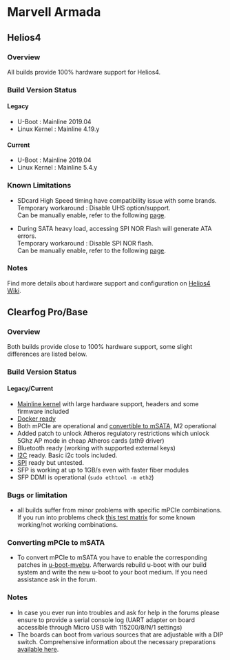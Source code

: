 # Marvell Armada

## Helios4

### Overview

All builds provide 100% hardware support for Helios4.

### Build Version Status

#### Legacy

- U-Boot : Mainline 2019.04
- Linux Kernel : Mainline 4.19.y

#### Current

- U-Boot : Mainline 2019.04
- Linux Kernel : Mainline 5.4.y

### Known Limitations

* SDcard High Speed timing have compatibility issue with some brands.</br>
Temporary workaround : Disable UHS option/support.</br>
Can be manually enable, refer to the following [page](https://wiki.kobol.io/sdcard).

* During SATA heavy load, accessing SPI NOR Flash will generate ATA errors.</br>
Temporary workaround : Disable SPI NOR flash.</br>
Can be manually enable, refer to the following [page](https://wiki.kobol.io/spi).

### Notes

Find more details about hardware support and configuration on [Helios4 Wiki](https://wiki.kobol.io).

## Clearfog Pro/Base

### Overview

Both builds provide close to 100% hardware support, some slight differences are listed below.

### Build Version Status

#### Legacy/Current

- [Mainline kernel](http://www.kernel.org/) with large hardware support, headers and some firmware included
- [Docker ready](User-Guide_Advanced-Features/#how-to-run-docker)
- Both mPCIe are operational and [convertible to mSATA](#converting-mpcie-to-msata), M2 operational
- Added patch to unlock Atheros regulatory restrictions which unlock 5Ghz AP mode in cheap Atheros cards (ath9 driver)
- Bluetooth ready (working with supported external keys)
- [I2C](http://en.wikipedia.org/wiki/I%C2%B2C) ready. Basic i2c tools included.
- [SPI](http://en.wikipedia.org/wiki/Serial_Peripheral_Interface_Bus) ready but untested.
- SFP is working at up to 1GB/s even with faster fiber modules
- SFP DDMI is operational (`sudo ethtool -m eth2`)

### Bugs or limitation

- all builds suffer from minor problems with specific mPCIe combinations. If you run into problems check [this test matrix](https://docs.google.com/spreadsheets/d/1izPD5XUzQC0ZZWb8FMBMkofN73w-m_6bjrtZK-zr_b4) for some known working/not working combinations.

### Converting mPCIe to mSATA

- To convert mPCIe to mSATA you have to enable the corresponding patches in [u-boot-mvebu](https://github.com/armbian/build/tree/master/patch/u-boot/u-boot-mvebu). Afterwards rebuild u-boot with our build system and write the new u-boot to your boot medium. If you need assistance ask in the forum.

### Notes

- In case you ever run into troubles and ask for help in the forums please ensure to provide a serial console log (UART adapter on board accessible through Micro USB with 115200/8/N/1 settings)
- The boards can boot from various sources that are adjustable with a DIP switch. Comprehensive information about the necessary preparations [available here](https://github.com/nightseas/arm_applications/blob/master/doc/getting_started_with_clearfog_base.md).
